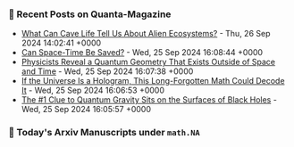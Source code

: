 ### 📝 Recent Posts on Quanta-Magazine
<!-- quanta starts -->
* <a href="https://www.quantamagazine.org/what-can-cave-life-tell-us-about-alien-ecosystems-20240926/">What Can Cave Life Tell Us About Alien Ecosystems?</a> - Thu, 26 Sep 2024 14:02:41 +0000
* <a href="https://www.quantamagazine.org/can-space-time-be-saved-20240925/">Can Space-Time Be Saved?</a> - Wed, 25 Sep 2024 16:08:44 +0000
* <a href="https://www.quantamagazine.org/physicists-reveal-a-quantum-geometry-that-exists-outside-of-space-and-time-20240925/">Physicists Reveal a Quantum Geometry That Exists Outside of Space and Time</a> - Wed, 25 Sep 2024 16:07:38 +0000
* <a href="https://www.quantamagazine.org/if-the-universe-is-a-hologram-this-long-forgotten-math-could-decode-it-20240925/">If the Universe Is a Hologram, This Long-Forgotten Math Could Decode It</a> - Wed, 25 Sep 2024 16:06:53 +0000
* <a href="https://www.quantamagazine.org/the-1-clue-to-quantum-gravity-sits-on-the-surfaces-of-black-holes-20240925/">The #1 Clue to Quantum Gravity Sits on the Surfaces of Black Holes</a> - Wed, 25 Sep 2024 16:05:57 +0000
<!-- quanta ends -->

### 📝 Today's Arxiv Manuscripts under ``math.NA``
<!-- arxiv-math-na starts -->

<!-- arxiv-math-na ends -->
